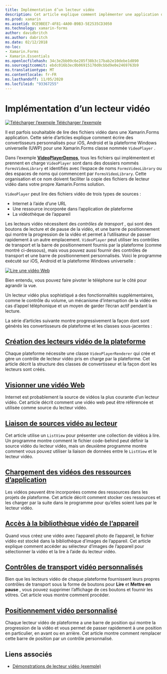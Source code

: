 ```yaml
---
title: Implémentation d’un lecteur vidéo
description: Cet article explique comment implémenter une application de lecteur vidéo à l’aide de Xamarin.Forms .
ms.prod: xamarin
ms.assetid: 0CE9BEE7-4F81-4A00-B9B3-5E2535CD3050
ms.technology: xamarin-forms
author: davidbritch
ms.author: dabritch
ms.date: 02/12/2018
no-loc:
- Xamarin.Forms
- Xamarin.Essentials
ms.openlocfilehash: 34c3e2bb09c6e285f38b3c17bab2e10debe1d890
ms.sourcegitcommit: ebdc016b3ec0b06915170d0cbbd9e0e2469763b9
ms.translationtype: MT
ms.contentlocale: fr-FR
ms.lasthandoff: 11/05/2020
ms.locfileid: "93367255"
---
```

# <a name="implementing-a-video-player"></a>Implémentation d’un lecteur vidéo

[![Télécharger l’exemple](~/media/shared/download.png) Télécharger l’exemple](/samples/xamarin/xamarin-forms-samples/customrenderers-videoplayerdemos)

Il est parfois souhaitable de lire des fichiers vidéo dans une Xamarin.Forms application. Cette série d’articles explique comment écrire des convertisseurs personnalisés pour iOS, Android et la plateforme Windows universelle (UWP) pour une Xamarin.Forms classe nommée `VideoPlayer` .

Dans l’exemple [**VideoPlayerDemos**](/samples/xamarin/xamarin-forms-samples/customrenderers-videoplayerdemos), tous les fichiers qui implémentent et prennent en charge `VideoPlayer` sont dans des dossiers nommés `FormsVideoLibrary` et identifiés avec l’espace de noms `FormsVideoLibrary` ou des espaces de noms qui commencent par `FormsVideoLibrary`. Cette organisation et ce nom doivent faciliter la copie des fichiers de lecteur vidéo dans votre propre Xamarin.Forms solution.

`VideoPlayer` peut lire des fichiers vidéo de trois types de sources :

- Internet à l’aide d’une URL
- Une ressource incorporée dans l’application de plateforme
- La vidéothèque de l’appareil

Les lecteurs vidéo nécessitent des *contrôles de transport* , qui sont des boutons de lecture et de pause de la vidéo, et une barre de positionnement qui montre la progression de la vidéo et permet à l’utilisateur de passer rapidement à un autre emplacement. `VideoPlayer` peut utiliser les contrôles de transport et la barre de positionnement fournis par la plateforme (comme montré ci-dessous), mais vous pouvez aussi fournir des contrôles de transport et une barre de positionnement personnalisés. Voici le programme exécuté sur iOS, Android et la plateforme Windows universelle :

[![Lire une vidéo Web](web-videos-images/playwebvideo-small.png "Lire une vidéo Web")](web-videos-images/playwebvideo-large.png#lightbox "Lire une vidéo Web")

Bien entendu, vous pouvez faire pivoter le téléphone sur le côté pour agrandir la vue.

Un lecteur vidéo plus sophistiqué a des fonctionnalités supplémentaires, comme le contrôle du volume, un mécanisme d’interruption de la vidéo en cas d’appel téléphonique et un moyen de garder l’écran actif pendant la lecture.

La série d’articles suivante montre progressivement la façon dont sont générés les convertisseurs de plateforme et les classes sous-jacentes :

## <a name="creating-the-platform-video-players"></a>[Création des lecteurs vidéo de la plateforme](player-creation.md)

Chaque plateforme nécessite une classe `VideoPlayerRenderer` qui crée et gère un contrôle de lecteur vidéo pris en charge par la plateforme. Cet article décrit la structure des classes de convertisseur et la façon dont les lecteurs sont créés.

## <a name="playing-a-web-video"></a>[Visionner une vidéo Web](web-videos.md)

Internet est probablement la source de vidéos la plus courante d’un lecteur vidéo. Cet article décrit comment une vidéo web peut être référencée et utilisée comme source du lecteur vidéo.

## <a name="binding-video-sources-to-the-player"></a>[Liaison de sources vidéo au lecteur](source-bindings.md)

Cet article utilise un `ListView` pour présenter une collection de vidéos à lire. Un programme montre comment le fichier code-behind peut définir la source vidéo du lecteur vidéo, mais un deuxième programme montre comment vous pouvez utiliser la liaison de données entre le `ListView` et le lecteur vidéo.

## <a name="loading-application-resource-videos"></a>[Chargement des vidéos des ressources d’application](loading-resources.md)

Les vidéos peuvent être incorporées comme des ressources dans les projets de plateforme. Cet article décrit comment stocker ces ressources et les charger par la suite dans le programme pour qu’elles soient lues par le lecteur vidéo.

## <a name="accessing-the-devices-video-library"></a>[Accès à la bibliothèque vidéo de l’appareil](accessing-library.md)

Quand vous créez une vidéo avec l’appareil photo de l’appareil, le fichier vidéo est stocké dans la bibliothèque d’images de l’appareil. Cet article explique comment accéder au sélecteur d’images de l’appareil pour sélectionner la vidéo et la lire à l’aide du lecteur vidéo.

## <a name="custom-video-transport-controls"></a>[Contrôles de transport vidéo personnalisés](custom-transport.md)

Bien que les lecteurs vidéo de chaque plateforme fournissent leurs propres contrôles de transport sous la forme de boutons pour **Lire** et **Mettre en pause** , vous pouvez supprimer l’affichage de ces boutons et fournir les vôtres. Cet article vous montre comment procéder.

## <a name="custom-video-positioning"></a>[Positionnement vidéo personnalisé](custom-positioning.md)

Chaque lecteur vidéo de plateforme a une barre de position qui montre la progression de la vidéo et vous permet de passer rapidement à une position en particulier, en avant ou en arrière. Cet article montre comment remplacer cette barre de position par un contrôle personnalisé.

## <a name="related-links"></a>Liens associés

- [Démonstrations de lecteur vidéo (exemple)](/samples/xamarin/xamarin-forms-samples/customrenderers-videoplayerdemos)